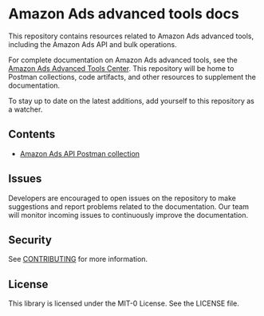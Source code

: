 # Amazon Ads advanced tools docs

This repository contains resources related to Amazon Ads advanced tools, including the Amazon Ads API and bulk operations. 

For complete documentation on Amazon Ads advanced tools, see the [Amazon Ads Advanced Tools Center](https://advertising.amazon.com/API/docs/en-us/). This repository will be home to Postman collections, code artifacts, and other resources to supplement the documentation. 

To stay up to date on the latest additions, add yourself to this repository as a watcher. 

## Contents

- [Amazon Ads API Postman collection](postman)

## Issues

Developers are encouraged to open issues on the repository to make suggestions and report problems related to the documentation. Our team will monitor incoming issues to continuously improve the documentation.

## Security

See [CONTRIBUTING](CONTRIBUTING.md#security-issue-notifications) for more information.

## License

This library is licensed under the MIT-0 License. See the LICENSE file.

